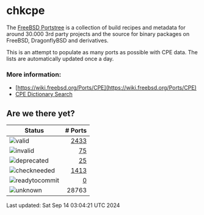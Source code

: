 # chkcpe

The [FreeBSD Portstree](https://cgit.freebsd.org/ports) is a collection of build recipes
and metadata for around 30.000 3rd party projects and the source for binary packages on
FreeBSD, DragonflyBSD and derivatives.

This is an attempt to populate as many ports as possible with CPE data. The lists are
automatically updated once a day.

### More information:
* [https://wiki.freebsd.org/Ports/CPE](https://wiki.freebsd.org/Ports/CPE)
* [CPE Dictionary Search](http://web.nvd.nist.gov/view/cpe/search)


## Are we there yet?

| Status                                                              | # Ports                                                                |
| --------------------------------------------------------------------| ---------------------------------------------------------------------: |
| ![valid](https://img.shields.io/badge/valid-brightgreen)            | [2433](https://github.com/decke/chkcpe/wiki/valid)                 |
| ![invalid](https://img.shields.io/badge/invalid-red)                | [75](https://github.com/decke/chkcpe/wiki/invalid)             |
| ![deprecated](https://img.shields.io/badge/deprecated-red)          | [25](https://github.com/decke/chkcpe/wiki/deprecated)       |
| ![checkneeded](https://img.shields.io/badge/checkneeded-orange)     | [1413](https://github.com/decke/chkcpe/wiki/checkneeded)     |
| ![readytocommit](https://img.shields.io/badge/readytocommit-orange) | [0](https://github.com/decke/chkcpe/wiki/readytocommit) |
| ![unknown](https://img.shields.io/badge/unknown-grey)               | 28763 | |

Last updated: Sat Sep 14 03:04:21 UTC 2024
